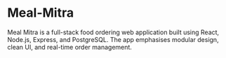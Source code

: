 # Meal-Mitra
Meal Mitra is a full-stack food ordering web application built using React, Node.js, Express, and PostgreSQL. The app emphasises modular design, clean UI, and real-time order management.
